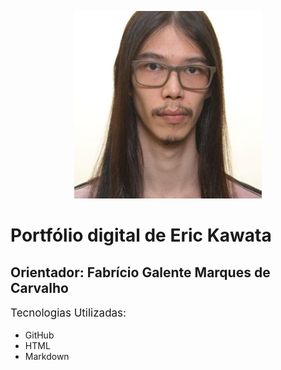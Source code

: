 <meta charset="UTF-8">
<p style="text-align: center;">
    <img src="./ekpfoto.jpg" alt="foto" style="width: 300px; height: 300px; display: inline-block;">
</p>
<h1>Portfólio digital de Eric Kawata</h1>
<h2>Orientador: Fabrício Galente Marques de Carvalho</h2>

<p style="font-size: 17px;">
    Tecnologias Utilizadas:
    <ul>
        <li>GitHub</li>
        <li>HTML</li>
        <li>Markdown</li>
    </ul>
</p>
